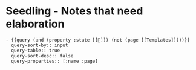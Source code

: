 # Seedling - Notes that need elaboration
	- {{query (and (property :state [[🌱]]) (not (page [[Templates]])))}}
	  query-sort-by:: input
	  query-table:: true
	  query-sort-desc:: false
	  query-properties:: [:name :page]
